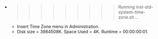 * >>>>>>>>> Running inst-std-system-time-zone.sh ...
  * Insert Time Zone menu in Administration.
  * Disk size = 3984508K. Space Used = 4K. Runtime = 00:00:00:01.
